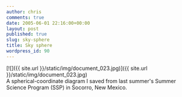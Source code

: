 ```yaml
---
author: chris
comments: true
date: 2005-06-01 22:16:00+00:00
layout: post
published: true
slug: sky-sphere
title: Sky sphere
wordpress_id: 90
---
```


[![]({{ site.url }}/static/img/document_023.jpg)]({{ site.url }}/static/img/document_023.jpg)  
A spherical-coordinate diagram I saved from last summer's Summer Science Program (SSP) in Socorro, New Mexico.
